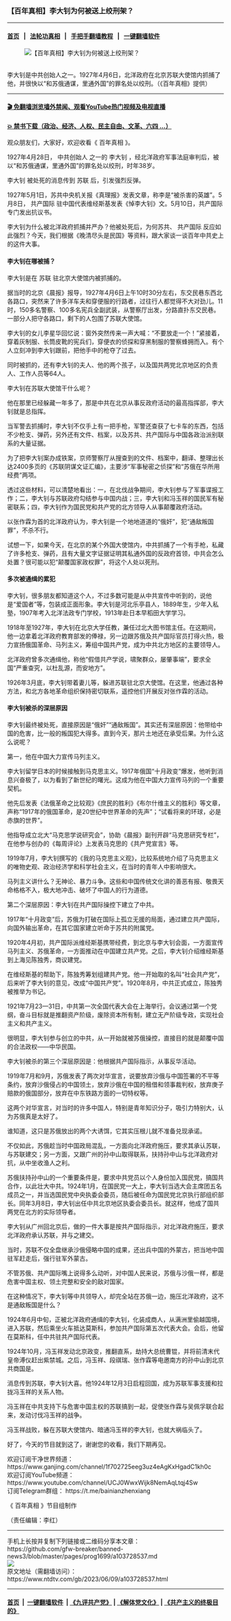 ### 【百年真相】李大钊为何被送上绞刑架？
------------------------

#### [首页](https://github.com/gfw-breaker/banned-news3/blob/master/README.md) &nbsp;&nbsp;|&nbsp;&nbsp; [法轮功真相](https://github.com/begood0513/basic/blob/master/README.md)  &nbsp;&nbsp;|&nbsp;&nbsp; [手把手翻墙教程](https://github.com/gfw-breaker/guides/wiki)  &nbsp;&nbsp;|&nbsp;&nbsp; [一键翻墙软件](https://github.com/gfw-breaker/nogfw/blob/master/README.md)  



<div><div class="featured_image">
 <figure>
  <img alt="【百年真相】李大钊为何被送上绞刑架？" src="https://i.ntdtv.com/assets/uploads/2023/06/id103728539-maxresdefault-5-800x450.jpg"/>
 </figure><br/>
 <span class="caption">
  李大钊是中共创始人之一。1927年4月6日，北洋政府在北京苏联大使馆内抓捕了他，并很快以“和苏俄通谋，里通外国”的罪名处以绞刑。（《百年真相》提供）
 </span>
</div>
</div><hr/>

#### [ 🎬  免翻墙浏览墙外禁闻、观看YouTube热门视频及电视直播](https://github.com/gfw-breaker/HelloWorld)

#### [ 💥  禁书下载（政治、经济、人权、民主自由、文革、六四 ...）](https://github.com/gfw-breaker/books/blob/master/README.md)

<div><div class="post_content" itemprop="articleBody">
 <p>
  观众朋友们，大家好，欢迎收看《
  <ok href="https://www.ntdtv.com/gb/百年真相.htm">
   百年真相
  </ok>
  》。
 </p>
 <p>
  1927年4月28日，
  <ok href="https://www.ntdtv.com/gb/中共创始人.htm">
   中共创始人
  </ok>
  之一的
  <ok href="https://www.ntdtv.com/gb/李大钊.htm">
   李大钊
  </ok>
  ，经北洋政府军事法庭审判后，被以“和苏俄通谋，里通外国”的罪名处以绞刑，时年38岁。
 </p>
 <p>
  <ok href="https://www.ntdtv.com/gb/李大钊.htm">
   李大钊
  </ok>
  被处死的消息传到
  <ok href="https://www.ntdtv.com/gb/苏联.htm">
   苏联
  </ok>
  后，引发强烈反弹。
 </p>
 <p>
  1927年5月1日，苏共中央机关报《真理报》发表文章，称李是“被杀害的英雄”。5月8日，
  <ok href="https://www.ntdtv.com/gb/共产国际.htm">
   共产国际
  </ok>
  驻中国代表维经斯基发表《悼李大钊》文。5月10日，共产国际专门发出抗议书。
 </p>
 <p>
  李大钊为什么被北洋政府抓捕并严办？他被处死后，为何苏共、
  <ok href="https://www.ntdtv.com/gb/共产国际.htm">
   共产国际
  </ok>
  反应如此强烈？今天，我们根据《晚清尽头是民国》等资料，跟大家谈一谈百年中共史上的这件大事。
 </p>
 <p>
 </p>
 <p>
 </p>
 <h4>
  李大钊在哪被捕？
 </h4>
 <p>
  李大钊是在
  <ok href="https://www.ntdtv.com/gb/苏联.htm">
   苏联
  </ok>
  驻北京大使馆内被抓捕的。
 </p>
 <p>
  据当时的北京《晨报》报导，1927年4月6日上午10时30分左右，东交民巷东西北各路口，突然来了许多洋车夫和穿便服的行路者，过往行人都觉得不大对劲儿。11时，150多名警察、100多名宪兵全副武装，从警察厅出发，分路直扑东交民巷。一部分人把守各路口，剩下的人包围了苏联大使馆。
 </p>
 <p>
  李大钊的女儿李星华回忆说：窗外突然传来一声大喊：“不要放走一个！”紧接着，穿着灰制服、长筒皮靴的宪兵们，穿便衣的侦探和穿黑制服的警察蜂拥而入。有个人立刻冲到李大钊跟前，把他手中的枪夺了过去。
 </p>
 <p>
  同时被抓的，还有李大钊的夫人、他的两个孩子，以及国共两党北京地区的负责人、工作人员等64人。
 </p>
 <p>
  李大钊在苏联大使馆干什么呢？
 </p>
 <p>
  他在那里已经躲藏一年多了，那是中共在北京从事反政府活动的最高指挥部，李大钊就是总指挥。
 </p>
 <p>
  当军警去抓捕时，李大钊不仅手上有一把手枪，军警还查获了七卡车的东西，包括不少枪支、弹药，另外还有文件、档案，以及苏共、共产国际与中国各政治派别联系的大量证据。
 </p>
 <p>
  为了把李大钊案办成铁案，京师警察厅从搜查到的文件、档案中，翻译、整理出长达2400多页的《苏联阴谋文证汇编》，主要涉“军事秘密之侦探”和“苏俄在华所用经费”两项。
 </p>
 <p>
  透过这些材料，可以清楚地看出：一，在北伐战争期间，李大钊参与了军事谍报工作；二，李大钊与苏联政府勾结参与中国内战；三，李大钊和冯玉祥的国民军有秘密联系；四，李大钊作为国民党和共产党的北方领导人从事颠覆政府活动。
 </p>
 <p>
  以张作霖为首的北洋政府认为，李大钊是一个地地道道的“俄奸”，犯“通敌叛国罪”，不杀不行。
 </p>
 <p>
  试想一下，如果今天，在北京的某个外国大使馆内，中共抓捕了一个有手枪，私藏了许多枪支、弹药，且有大量文字证据证明其私通外国的反政府首领，中共会怎么处置？很可能以犯“颠覆国家政权罪”，将这个人处以死刑。
 </p>
 <h4>
  多次被通缉的累犯
 </h4>
 <p>
  李大钊，很多朋友都知道这个人，不过多数可能是从中共宣传中听到的，说他是“爱国者”等，包装成正面形象。李大钊是河北乐亭县人，1889年生，少年入私塾，1907年考入北洋法政专门学校，1913年赴日本早稻田大学学习。
 </p>
 <p>
  1918年至1927年，李大钊在北京大学任教，兼任过北大图书馆主任。在这期间，他一边拿着北洋政府教育部发的俸禄，另一边跟苏俄及共产国际官员打得火热，极力宣扬俄国革命、马列主义，筹组中国共产党，成为中共北方地区的主要领导人。
 </p>
 <p>
  北洋政府曾多次通缉他，称他“假借共产学说，啸聚群众，屡肇事端”，要求全国“严重查究，以杜乱源，而安地方”。
 </p>
 <p>
  1926年3月底，李大钊带着妻儿等，躲进苏联驻北京大使馆。在这里，他通过各种方法，和北方各地革命组织保持密切联系，遥控他们开展反对张作霖的活动。
 </p>
 <h4>
  李大钊被杀的深层原因
 </h4>
 <p>
  李大钊最终被处死，直接原因是“俄奸”“通敌叛国”。其实还有深层原因：他带给中国的危害，比一般的叛国犯大得多。直到今天，那片土地还在承受后果。为什么这么说呢？
 </p>
 <p>
  第一，他在中国大力宣传马列主义。
 </p>
 <p>
  李大钊留学日本的时候接触到马克思主义。1917年俄国“十月政变”爆发，他听到消息兴奋极了，以为看到了新世纪的曙光。这成为他在中国大力宣传马列的一个重要契机。
 </p>
 <p>
  他先后发表《法俄革命之比较观》《庶民的胜利》《布尔什维主义的胜利》等文章，声称“1917年的俄国革命，是20世纪中世界革命的先声”；“试看将来的环球，必是赤旗的世界”。
 </p>
 <p>
  他指导成立北大“马克思学说研究会”，协助《晨报》副刊开辟“马克思研究专栏”，在他参与创办的《每周评论》上发表马克思的《共产党宣言》等。
 </p>
 <p>
  1919年7月，李大钊撰写的《我的马克思主义观》，比较系统地介绍了马克思主义的唯物史观、政治经济学和科学社会主义，在当时的青年人中影响很大。
 </p>
 <p>
  马列主义讲什么？无神论、暴力斗争。这些和中国传统文化讲的善恶有报、敬畏天命格格不入，极大地冲击、破坏了中国人的行为道德。
 </p>
 <p>
  第二个深层原因：李大钊在共产国际操控下建立了中共。
 </p>
 <p>
  1917年“十月政变”后，苏俄为打破在国际上孤立无援的局面，通过建立共产国际，向国外输出革命，在其它国家建立听命于苏共的附属党。
 </p>
 <p>
  1920年4月初，共产国际派维经斯基携带经费，到北京与李大钊会面，一方面宣传马列主义、苏俄革命，一方面推动在中国建立共产党。之后，李大钊介绍维经斯基到上海见陈独秀，商议建党。
 </p>
 <p>
  在维经斯基的帮助下，陈独秀筹划组建共产党。他一开始取的名叫“社会共产党”，后来听了李大钊的意见，改成“中国共产党”。1920年8月，中共正式成立，陈独秀被推举为书记。
 </p>
 <p>
  1921年7月23—31日，中共第一次全国代表大会在上海举行。会议通过第一个党纲，奋斗目标就是推翻资产阶级，废除资本所有制，建立无产阶级专政，实现社会主义和共产主义。
 </p>
 <p>
  很明显，李大钊参与创立的中共，从一开始就被苏俄操控，直接目的就是颠覆中国的合法政权——中华民国。
 </p>
 <p>
  李大钊被杀的第三个深层原因是：他根据共产国际指示，从事反华活动。
 </p>
 <p>
  1919年7月和9月，苏俄发表了两次对华宣言，说要放弃沙俄与中国签署的不平等条约，放弃沙俄侵占的中国领土，放弃沙俄在中国的租借和领事裁判权，放弃庚子赔款的俄国部分，放弃在中东铁路方面的一切特权等。
 </p>
 <p>
  这两个对华宣言，对当时的许多中国人，特别是青年知识分子，吸引力特别大，认为苏俄真是太好了。
 </p>
 <p>
  谁知道，这只是苏俄放出的两个大诱饵，它其实压根儿就不准备兑现承诺。
 </p>
 <p>
  不仅如此，苏俄趁当时中国政局混乱，一方面向北洋政府施压，要求其承认苏联，与苏联建交；另一方面，又跟广州的孙中山取得联系，扶持孙中山与北洋政府对抗，从中坐收渔人之利。
 </p>
 <p>
 </p>
 <p>
  <p>
   苏俄扶持孙中山的一个重要条件是，要求中共党员以个人身份加入国民党，搞国共合作，以此壮大中共。1924年1月，在国民党一大上，李大钊当选大会主席团五名成员之一，并当选国民党中央执委会委员，随后被任命为国民党北京执行部组织部长。同年3月8日，李大钊出任中共北京地区执委会委员长。就这样，他成了国共两党在北方的实际领导者。
  </p>
  <p>
   李大钊从广州回北京后，做的一件大事是按共产国际指示，对北洋政府施压，要求北洋政府承认苏联，并与之建交。
  </p>
  <p>
   当时，苏联不仅全盘继承沙俄侵略中国的成果，还出兵中国的外蒙古，把当地中国驻军赶走后，强行驻军外蒙古。
  </p>
  <p>
   不管苏俄、共产国际嘴上说得多么动听，对中国人民来说，苏俄与沙俄一样，都是危害中国主权、领土完整和安全的敌对国家。
  </p>
  <p>
   在这种情况下，李大钊等中共领导人，却完全站在苏俄一边，施压北洋政府，这不是通敌叛国是什么？
  </p>
  <p>
   1924年6月中旬，正被北洋政府通缉的李大钊，化装成商人，从满洲里偷越国境，进入苏联，然后乘坐火车抵达莫斯科，参加共产国际第五次代表大会。会后，他留在莫斯科，任中共驻共产国际代表。
  </p>
  <p>
   1924年10月，冯玉祥发动北京政变，推翻直系，劫持大总统曹锟，并将前清末代皇帝溥仪赶出紫禁城。之后，冯玉祥、段祺瑞、张作霖等电邀南方的孙中山到北京共商国是。
  </p>
  <p>
   消息传到苏联，李大钊大喜。他1924年12月3日启程回国，成为苏联军事支援和拉拢冯玉祥的关系人物。
  </p>
  <p>
   冯玉祥在中共支持下与危害中国主权的苏联搞到一起，促使张作霖与吴佩孚联合起来，发动讨伐冯玉祥的战争。
  </p>
  <p>
   冯玉祥战败，躲在苏联大使馆内、暗通冯玉祥的李大钊，也就大祸临头了。
  </p>
  <p>
   好了，今天的节目就到这了，谢谢您的收看，我们下期再见。
  </p>
  <p>
   欢迎订阅干净世界频道：
   <ok href="https://www.ganjing.com/channel/1f702725eeg3uz4eAgKxHgadC1kh0c">
    https://www.ganjing.com/channel/1f702725eeg3uz4eAgKxHgadC1kh0c
   </ok>
   <br/>
   欢迎订阅YouTube频道：
   <ok href="https://www.youtube.com/channel/UCJ0WwxWijk8NemAqLtqj4Sw">
    https://www.youtube.com/channel/UCJ0WwxWijk8NemAqLtqj4Sw
   </ok>
   <br/>
   订阅Telegram群组：
   <ok href="https://t.me/bainianzhenxiang">
    https://t.me/bainianzhenxiang
   </ok>
  </p>
  <p>
   《
   <ok href="https://www.ntdtv.com/gb/百年真相.htm">
    百年真相
   </ok>
   》节目组制作
  </p>
  <p>
   （责任编辑：李红）
  </p>
  <div class="single_ad">
  </div>
 </p>
</div>
</div>
<hr/>
手机上长按并复制下列链接或二维码分享本文章：<br/>
https://github.com/gfw-breaker/banned-news3/blob/master/pages/prog1699/a103728537.md <br/>
<a href='https://github.com/gfw-breaker/banned-news3/blob/master/pages/prog1699/a103728537.md'><img src='https://github.com/gfw-breaker/banned-news3/blob/master/pages/prog1699/a103728537.md.png'/></a> <br/>
原文地址（需翻墙访问）：https://www.ntdtv.com/gb/2023/06/09/a103728537.html


------------------------
#### [首页](https://github.com/gfw-breaker/banned-news3/blob/master/README.md) &nbsp;|&nbsp; [一键翻墙软件](https://github.com/gfw-breaker/nogfw/blob/master/README.md) &nbsp;| [《九评共产党》](https://github.com/gfw-breaker/9ping.md/blob/master/README.md#九评之一评共产党是什么) | [《解体党文化》](https://github.com/gfw-breaker/jtdwh.md/blob/master/README.md) | [《共产主义的终极目的》](https://github.com/gfw-breaker/gczydzjmd.md/blob/master/README.md)


<img src='http://gfw-breaker.win/banned-news3/pages/prog1699/a103728537.md' width='0px' height='0px'/>